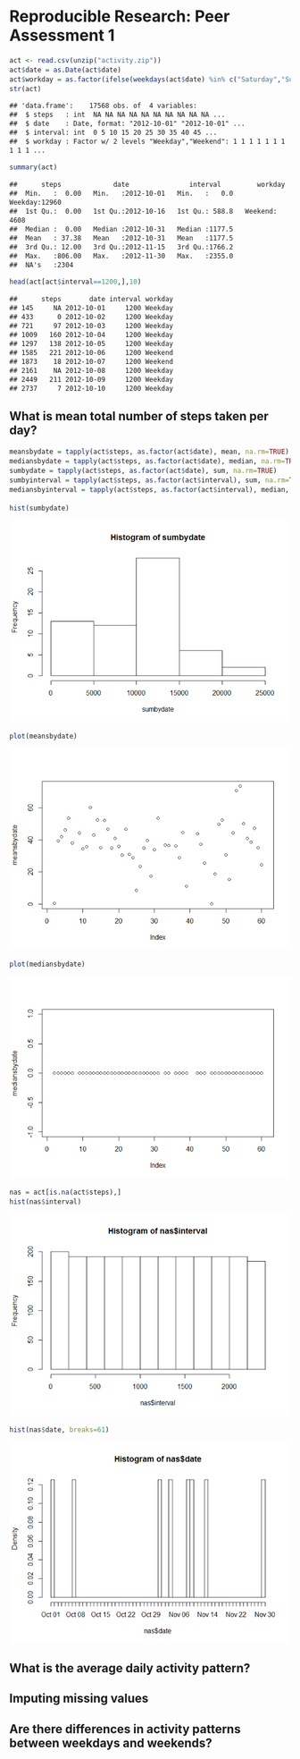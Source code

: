 # Reproducible Research: Peer Assessment 1




```r
act <- read.csv(unzip("activity.zip"))
act$date = as.Date(act$date)
act$workday = as.factor(ifelse(weekdays(act$date) %in% c("Saturday","Sunday"), "Weekend", "Weekday"))
str(act)
```

```
## 'data.frame':	17568 obs. of  4 variables:
##  $ steps   : int  NA NA NA NA NA NA NA NA NA NA ...
##  $ date    : Date, format: "2012-10-01" "2012-10-01" ...
##  $ interval: int  0 5 10 15 20 25 30 35 40 45 ...
##  $ workday : Factor w/ 2 levels "Weekday","Weekend": 1 1 1 1 1 1 1 1 1 1 ...
```

```r
summary(act)
```

```
##      steps             date               interval         workday     
##  Min.   :  0.00   Min.   :2012-10-01   Min.   :   0.0   Weekday:12960  
##  1st Qu.:  0.00   1st Qu.:2012-10-16   1st Qu.: 588.8   Weekend: 4608  
##  Median :  0.00   Median :2012-10-31   Median :1177.5                  
##  Mean   : 37.38   Mean   :2012-10-31   Mean   :1177.5                  
##  3rd Qu.: 12.00   3rd Qu.:2012-11-15   3rd Qu.:1766.2                  
##  Max.   :806.00   Max.   :2012-11-30   Max.   :2355.0                  
##  NA's   :2304
```

```r
head(act[act$interval==1200,],10)
```

```
##      steps       date interval workday
## 145     NA 2012-10-01     1200 Weekday
## 433      0 2012-10-02     1200 Weekday
## 721     97 2012-10-03     1200 Weekday
## 1009   160 2012-10-04     1200 Weekday
## 1297   138 2012-10-05     1200 Weekday
## 1585   221 2012-10-06     1200 Weekend
## 1873    18 2012-10-07     1200 Weekend
## 2161    NA 2012-10-08     1200 Weekday
## 2449   211 2012-10-09     1200 Weekday
## 2737     7 2012-10-10     1200 Weekday
```

## What is mean total number of steps taken per day?

```r
meansbydate = tapply(act$steps, as.factor(act$date), mean, na.rm=TRUE)
mediansbydate = tapply(act$steps, as.factor(act$date), median, na.rm=TRUE)
sumbydate = tapply(act$steps, as.factor(act$date), sum, na.rm=TRUE)
sumbyinterval = tapply(act$steps, as.factor(act$interval), sum, na.rm=T)
mediansbyinterval = tapply(act$steps, as.factor(act$interval), median, na.rm=TRUE)

hist(sumbydate)
```

![](./PA1_template_files/figure-html/PA1plots-1.png) 

```r
plot(meansbydate)
```

![](./PA1_template_files/figure-html/PA1plots-2.png) 

```r
plot(mediansbydate)
```

![](./PA1_template_files/figure-html/PA1plots-3.png) 

```r
nas = act[is.na(act$steps),]
hist(nas$interval)
```

![](./PA1_template_files/figure-html/PA1plots-4.png) 

```r
hist(nas$date, breaks=61)
```

![](./PA1_template_files/figure-html/PA1plots-5.png) 

## What is the average daily activity pattern?



## Imputing missing values



## Are there differences in activity patterns between weekdays and weekends?
